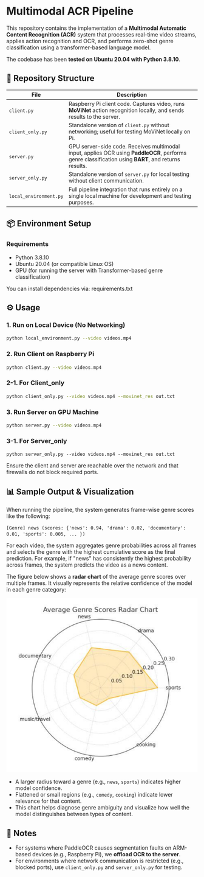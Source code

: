 # Multimodal ACR Pipeline

This repository contains the implementation of a **Multimodal Automatic Content Recognition (ACR)** system that processes real-time video streams, applies action recognition and OCR, and performs zero-shot genre classification using a transformer-based language model.

The codebase has been **tested on Ubuntu 20.04 with Python 3.8.10**.

## 📁 Repository Structure

| File | Description |
|------|-------------|
| `client.py` | Raspberry Pi client code. Captures video, runs **MoViNet** action recognition locally, and sends results to the server. |
| `client_only.py` | Standalone version of `client.py` without networking; useful for testing MoViNet locally on Pi. |
| `server.py` | GPU server-side code. Receives multimodal input, applies OCR using **PaddleOCR**, performs genre classification using **BART**, and returns results. |
| `server_only.py` | Standalone version of `server.py` for local testing without client communication. |
| `local_environment.py` | Full pipeline integration that runs entirely on a single local machine for development and testing purposes. |

## 📦 Environment Setup

### Requirements
- Python 3.8.10
- Ubuntu 20.04 (or compatible Linux OS)
- GPU (for running the server with Transformer-based genre classification)

You can install dependencies via: requirements.txt

## ⚙️ Usage

### 1. Run on Local Device (No Networking)
```bash
python local_environment.py --video videos.mp4
```

### 2. Run Client on Raspberry Pi
```bash
python client.py --video videos.mp4
```
### 2-1. For Client_only
```bash
python client_only.py --video videos.mp4 --movinet_res out.txt
```

### 3. Run Server on GPU Machine
```bash
python server.py --video videos.mp4
```

### 3-1. For Server_only
```
python server_only.py --video videos.mp4 --movinet_res out.txt
```

Ensure the client and server are reachable over the network and that firewalls do not block required ports.


## 📊 Sample Output & Visualization

When running the pipeline, the system generates frame-wise genre scores like the following:

```
[Genre] news (scores: {'news': 0.94, 'drama': 0.02, 'documentary': 0.01, 'sports': 0.005, ... })
```

For each video, the system aggregates genre probabilities across all frames and selects the genre with the highest cumulative score as the final prediction. For example, if "news" has consistently the highest probability across frames, the system predicts the video as a news content.

The figure below shows a **radar chart** of the average genre scores over multiple frames. It visually represents the relative confidence of the model in each genre category:

![Average Genre Scores Radar Chart](radar_chart_example.png)

- A larger radius toward a genre (e.g., `news`, `sports`) indicates higher model confidence.
- Flattened or small regions (e.g., `comedy`, `cooking`) indicate lower relevance for that content.
- This chart helps diagnose genre ambiguity and visualize how well the model distinguishes between types of content.
  
## 📌 Notes

- For systems where PaddleOCR causes segmentation faults on ARM-based devices (e.g., Raspberry Pi), we **offload OCR to the server**.
- For environments where network communication is restricted (e.g., blocked ports), use `client_only.py` and `server_only.py` for testing.
